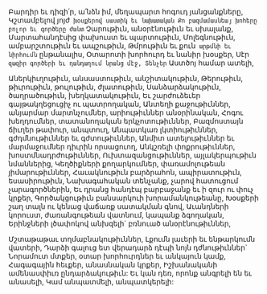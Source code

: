 
Բարդիր եւ դիզի՛ր, ա՛նձն իմ, մեղապարտ հոգուդ
յանցանքները,
Կշտամբելով յոյժ` խօսքերով սաստիկ եւ
նախատական
Քո բազմամասնեայ խոհերը բոլոր եւ գործերը
ժանտ`
Չարութիւն, անօրէնութիւն եւ սխալանք,
Մարտահանդէսից փախուստ եւ պարտութիւն,
Մոլեգնութիւն, ամբարշտութիւն եւ ապշութիւն,
Թմրութիւն եւ քուն` արթմնի եւ նիրհումն`
ընթանալիս,
Օտարոտի խորհուրդ եւ նանիր խօսքեր,
Սէր` զազիր գործերի եւ դանդաղում նրանց մէջ,
Տենչեր` Աստծոյ համար ատելի,


Աներկիւղութիւն, անսաստութիւն,
անշիտակութիւն,
Թերութիւն, թիւրութիւն, թուլութիւն, ժլատութիւն,
Սանձարձակութիւն, ծաղրածութիւն,
խեղկատակութիւն,
Եւ շարժուձեւեր գայթակղեցուցիչ ու
պատրողական,
Անտեղի քաջութիւններ, անյարմար
մարտնչումներ, արիութիւններ անօրինական,
Հոգու խեղդումներ, տատանողական
երկչոտութիւններ,
Բազմոստայն ճիւղեր թափուր, անպտուղ,
Անպատկառ լկտիութիւններ, գժդմնութիւններ եւ
գժտութիւններ,
Անմիտ ատելութիւններ եւ մարմաջումներ դիւրին
որսացուող,
Անկշռելի փոքրութիւններ,
խոստմնադրժութիւններ,
Ուխտազանցութիւններ, այլակերպութիւն
նմաններից,
Կեղծիքների քողարկումներ, փառամոլութեան
յիմարութիւններ,
Հաւակնութիւն բարձրահոն, ապիրատութիւն,
եսասիրութիւն,
Նախագահական տենչանք, չարով հատուցում
չարագործներին,
Եւ դրանց հանդէպ բարբաջանք եւ ի զուր ու փուչ
կրքեր,
Գործակցութիւն բանսարկուի
խորամանկութեանը,
Խօսքերի շաղ տալն ու կենաց վաճառք
սատակման գնով,
Աւանդների կորուստ, ժառանգութեան վատնում,
կապանք ձգողական,
Երինջների լծափոկով անխզելի` բռնուած
անօրէնութիւններ,


Մշտաթաթաւ տղմաբնակութիւններ,
Լքումն լաւերի եւ ենթարկումն վատերի,
Դարձի գալուց ետ վերադարձ դէպի նոյն
դժնութիւններ`
Նորամուտ մտքեր, օտար խորհուրդներ եւ
անկայուն կամք,
Հագագային հեւքեր, անասնական կրքեր,
Իշխանականի ամենասփիւռ ընդարձակութիւն:
Եւ կան դեռ, որոնք անգրելի են եւ անասելի,
Կամ անպատմելի, անպատկերելի:
